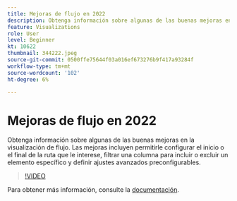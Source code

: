 ```yaml
---
title: Mejoras de flujo en 2022
description: Obtenga información sobre algunas de las buenas mejoras en la visualización de flujo. Las mejoras incluyen permitirle configurar el inicio o el final de la ruta que le interese, filtrar una columna para incluir o excluir un elemento específico y definir ajustes avanzados preconfigurables.
feature: Visualizations
role: User
level: Beginner
kt: 10622
thumbnail: 344222.jpeg
source-git-commit: 0500ffe75644f03a016ef673276b9f417a93284f
workflow-type: tm+mt
source-wordcount: '102'
ht-degree: 6%

---
```



# Mejoras de flujo en 2022

Obtenga información sobre algunas de las buenas mejoras en la visualización de flujo. Las mejoras incluyen permitirle configurar el inicio o el final de la ruta que le interese, filtrar una columna para incluir o excluir un elemento específico y definir ajustes avanzados preconfigurables.

>[!VIDEO](https://video.tv.adobe.com/v/344222/?quality=12&learn=on)

Para obtener más información, consulte la [documentación](https://experienceleague.adobe.com/docs/analytics/analyze/analysis-workspace/visualizations/flow/create-flow.html).
